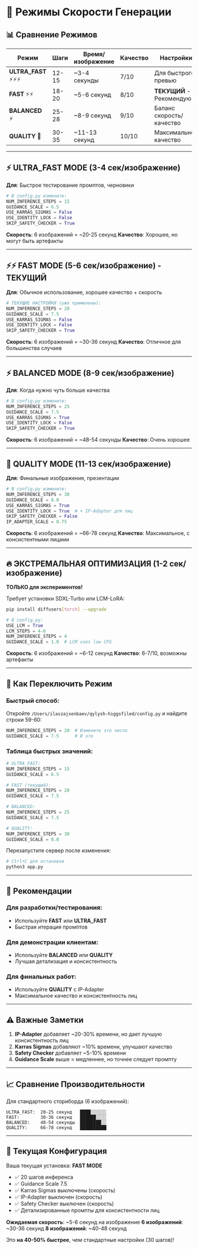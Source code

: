 # 🚀 Режимы Скорости Генерации

## 📊 Сравнение Режимов

| Режим | Шаги | Время/изображение | Качество | Настройки |
|-------|------|-------------------|----------|-----------|
| **ULTRA_FAST** ⚡⚡⚡ | 12-15 | ~3-4 секунды | 7/10 | Для быстрого превью |
| **FAST** ⚡⚡ | 18-20 | ~5-6 секунд | 8/10 | **ТЕКУЩИЙ** - Рекомендую |
| **BALANCED** ⚡ | 25-28 | ~8-9 секунд | 9/10 | Баланс скорость/качество |
| **QUALITY** 🎨 | 30-35 | ~11-13 секунд | 10/10 | Максимальное качество |

---

## ⚡ ULTRA_FAST MODE (3-4 сек/изображение)

**Для**: Быстрое тестирование промптов, черновики

```python
# В config.py измените:
NUM_INFERENCE_STEPS = 15
GUIDANCE_SCALE = 6.5
USE_KARRAS_SIGMAS = False
USE_IDENTITY_LOCK = False
SKIP_SAFETY_CHECKER = True
```

**Скорость**: 6 изображений = ~20-25 секунд
**Качество**: Хорошее, но могут быть артефакты

---

## ⚡⚡ FAST MODE (5-6 сек/изображение) - ТЕКУЩИЙ

**Для**: Обычное использование, хорошее качество + скорость

```python
# ТЕКУЩИЕ НАСТРОЙКИ (уже применены):
NUM_INFERENCE_STEPS = 20
GUIDANCE_SCALE = 7.5
USE_KARRAS_SIGMAS = False
USE_IDENTITY_LOCK = False
SKIP_SAFETY_CHECKER = True
```

**Скорость**: 6 изображений = ~30-36 секунд
**Качество**: Отличное для большинства случаев

---

## ⚡ BALANCED MODE (8-9 сек/изображение)

**Для**: Когда нужно чуть больше качества

```python
# В config.py измените:
NUM_INFERENCE_STEPS = 25
GUIDANCE_SCALE = 7.5
USE_KARRAS_SIGMAS = True
USE_IDENTITY_LOCK = False
SKIP_SAFETY_CHECKER = True
```

**Скорость**: 6 изображений = ~48-54 секунды
**Качество**: Очень хорошее

---

## 🎨 QUALITY MODE (11-13 сек/изображение)

**Для**: Финальные изображения, презентации

```python
# В config.py измените:
NUM_INFERENCE_STEPS = 30
GUIDANCE_SCALE = 8.0
USE_KARRAS_SIGMAS = True
USE_IDENTITY_LOCK = True  # + IP-Adapter для лиц
SKIP_SAFETY_CHECKER = False
IP_ADAPTER_SCALE = 0.75
```

**Скорость**: 6 изображений = ~66-78 секунд
**Качество**: Максимальное, с консистентными лицами

---

## 🔥 ЭКСТРЕМАЛЬНАЯ ОПТИМИЗАЦИЯ (1-2 сек/изображение)

**ТОЛЬКО для экспериментов!**

Требует установки SDXL-Turbo или LCM-LoRA:

```bash
pip install diffusers[torch] --upgrade
```

```python
# В config.py:
USE_LCM = True
LCM_STEPS = 4-6
NUM_INFERENCE_STEPS = 4
GUIDANCE_SCALE = 1.0  # LCM uses low CFG
```

**Скорость**: 6 изображений = ~6-12 секунд
**Качество**: 6-7/10, возможны артефакты

---

## 📝 Как Переключить Режим

### Быстрый способ:

Откройте `/Users/ilaszajsenbaev/qylysh-higgsfiled/config.py` и найдите строки 59-60:

```python
NUM_INFERENCE_STEPS = 20  # Измените это число
GUIDANCE_SCALE = 7.5      # И это
```

### Таблица быстрых значений:

```python
# ULTRA_FAST:
NUM_INFERENCE_STEPS = 15
GUIDANCE_SCALE = 6.5

# FAST (текущий):
NUM_INFERENCE_STEPS = 20
GUIDANCE_SCALE = 7.5

# BALANCED:
NUM_INFERENCE_STEPS = 25
GUIDANCE_SCALE = 7.5

# QUALITY:
NUM_INFERENCE_STEPS = 30
GUIDANCE_SCALE = 8.0
```

Перезапустите сервер после изменения:
```bash
# Ctrl+C для остановки
python3 app.py
```

---

## 🎯 Рекомендации

### Для разработки/тестирования:
- Используйте **FAST** или **ULTRA_FAST**
- Быстрая итерация промптов

### Для демонстрации клиентам:
- Используйте **BALANCED** или **QUALITY**
- Лучшая детализация и консистентность

### Для финальных работ:
- Используйте **QUALITY** с IP-Adapter
- Максимальное качество и консистентность лиц

---

## ⚠️ Важные Заметки

1. **IP-Adapter** добавляет ~20-30% времени, но дает лучшую консистентность лиц
2. **Karras Sigmas** добавляют ~10% времени, улучшают качество
3. **Safety Checker** добавляет ~5-10% времени
4. **Guidance Scale** выше = медленнее, но точнее следует промпту

---

## 📈 Сравнение Производительности

Для стандартного сториборда (6 изображений):

```
ULTRA_FAST:  20-25 секунд   ████░░░░░░
FAST:        30-36 секунд   ██████░░░░
BALANCED:    48-54 секунды  ████████░░
QUALITY:     66-78 секунд   ██████████
```

---

## 🚀 Текущая Конфигурация

Ваша текущая установка: **FAST MODE**

- ✅ 20 шагов инференса
- ✅ Guidance Scale 7.5
- ✅ Karras Sigmas выключены (скорость)
- ✅ IP-Adapter выключен (скорость)
- ✅ Safety Checker выключен (скорость)
- ✅ Детализированные промпты для консистентности лиц

**Ожидаемая скорость**: ~5-6 секунд на изображение
**6 изображений**: ~30-36 секунд
**8 изображений**: ~40-48 секунд

Это **на 40-50% быстрее**, чем стандартные настройки (30 шагов)!
